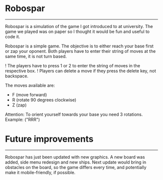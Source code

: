 # Robospar
---------------------------------------------------------------------
Robospar is a simulation of the game I got introduced to at university. 
The game we played was on paper so I thought it would be fun and useful 
to code it.

Robospar is a simple game. 
The objective is to either reach your base first or zap your oponent. 
Both players have to enter their string of moves at the same time, it 
is not turn based. 

! The players have to press 1 or 2 to enter the string of moves in the 
respective box. 
! Players can delete a move if they press the delete key, not backspace.

The moves available are: 
* F (move forward)
* R (rotate 90 degrees clockwise)
* Z (zap)

Attention: To orient yourself towards your base you need 3 rotations. 
Example: ("RRR")

# Future improvements
----------------------------------------------------------------------
Robospar has just been updated with new graphics. 
A new board was added, side menu redesign and new ships. 
Next update would bring in obstacles on the board, so the game differs every time, 
and potentially make it mobile-friendly, if possible.
